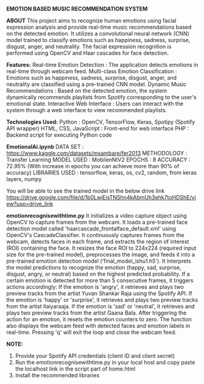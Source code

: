 **EMOTION BASED MUSIC RECOMMENDATION SYSTEM**

**ABOUT**
This project aims to recognize human emotions using facial expression analysis and provide real-time music recommendations based on the detected emotion. 
It utilizes a convolutional neural network (CNN) model trained to classify emotions such as happiness, sadness, surprise, disgust, anger, and neutrality. 
The facial expression recognition is performed using OpenCV and Haar cascades for face detection. 

**Features:**
Real-time Emotion Detection        : The application detects emotions in real-time through webcam feed.
Multi-class Emotion Classification : Emotions such as happiness, sadness, surprise, disgust, anger, and neutrality are classified using a pre-trained CNN model.
Dynamic Music Recommendations      : Based on the detected emotion, the system dynamically recommends playlists from Spotify corresponding to the user's emotional state.
Interactive Web Interface          : Users can interact with the system through a web interface to view recommended playlists.

**Technologies Used:**
Python : OpenCV, TensorFlow, Keras, Spotipy (Spotify API wrapper)
HTML, CSS, JavaScript : Front-end for web interface
PHP : Backend script for executing Python code

**EmotionalAi.ipynb**
DATA SET       : https://www.kaggle.com/datasets/msambare/fer2013
METHODOLOGY    : Transfer Learning
MODEL USED     : MobilenNtV2
EPOCHS         : 8
ACCURACY       : 72.95% (With increase in epochs you can achieve more than 90% of accuracy)
LIBRARIES USED : tensorflow, keras, os, cv2, random, from keras layers, numpy
              
You will be able to see the trained model in the below drive link
https://drive.google.com/file/d/1b0LwjEisTNShn4kAbmUh3ehk7toHDShE/view?usp=drive_link 

**emotionrecognisewithtime.py**
It initializes a video capture object using OpenCV to capture frames from the webcam. It loads a pre-trained face detection model 
called 'haarcascade_frontalface_default.xml' using OpenCV's CascadeClassifier.  It continuously captures frames from the webcam, detects faces in each frame, 
and extracts the region of interest (ROI) containing the face. It resizes the face ROI to 224x224 (required input size for the pre-trained model), 
preprocesses the image, and feeds it into a pre-trained emotion detection model ('final_model_ishu1.h5'). 
It interprets the model predictions to recognize the emotion (happy, sad, surprise, disgust, angry, or neutral) based on the highest predicted probability.
If a certain emotion is detected for more than 5 consecutive frames, it triggers actions accordingly: 
If the emotion is 'angry', it retrieves and plays two preview tracks from the artist Yuvan Shankar Raja using the Spotify API.
If the emotion is 'happy' or 'surprise', it retrieves and plays two preview tracks from the artist Ilaiyaraaja.
If the emotion is 'sad' or 'neutral', it retrieves and plays two preview tracks from the artist Gaana Bala.
After triggering the action for an emotion, it resets the emotion counters to zero.
The function also displays the webcam feed with detected faces and emotion labels in real-time. Pressing 'q' will exit the loop and close the webcam feed.

**NOTE:**
1. Provide your Spotify API credentials (client ID and client secret) 
2. Run the emotionrecognisewithtime.py in your local host and copy paste the localhost link in the script part of home.html
3. Install the recommended libraries
